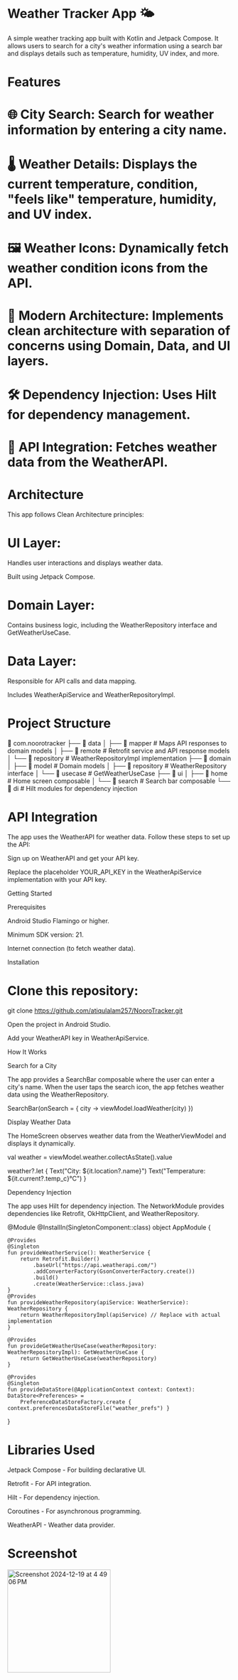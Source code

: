 # Weather Tracker App 🌤️

A simple weather tracking app built with Kotlin and Jetpack Compose. It allows users to search for a city's weather information using a search bar and displays details such as temperature, humidity, UV index, and more.

# Features

#  🌐 City Search: Search for weather information by entering a city name.

#  🌡️ Weather Details: Displays the current temperature, condition, "feels like" temperature, humidity, and UV index.

#  🖼️ Weather Icons: Dynamically fetch weather condition icons from the API.

#  🚀 Modern Architecture: Implements clean architecture with separation of concerns using Domain, Data, and UI layers.

#  🛠️ Dependency Injection: Uses Hilt for dependency management.

#  📢 API Integration: Fetches weather data from the WeatherAPI.

#  Architecture

This app follows Clean Architecture principles:

#  UI Layer:

Handles user interactions and displays weather data.

Built using Jetpack Compose.

#  Domain Layer:

Contains business logic, including the WeatherRepository interface and GetWeatherUseCase.

#  Data Layer:

Responsible for API calls and data mapping.

Includes WeatherApiService and WeatherRepositoryImpl.

#  Project Structure

📂 com.noorotracker
├── 📂 data
│   ├── 📂 mapper        # Maps API responses to domain models
│   ├── 📂 remote        # Retrofit service and API response models
│   └── 📂 repository    # WeatherRepositoryImpl implementation
├── 📂 domain
│   ├── 📂 model         # Domain models
│   ├── 📂 repository    # WeatherRepository interface
│   └── 📂 usecase        # GetWeatherUseCase
├── 📂 ui
│   ├── 📂 home          # Home screen composable
│   └── 📂 search        # Search bar composable
└── 📂 di                # Hilt modules for dependency injection

#  API Integration

The app uses the WeatherAPI for weather data. Follow these steps to set up the API:

Sign up on WeatherAPI and get your API key.

Replace the placeholder YOUR_API_KEY in the WeatherApiService implementation with your API key.

Getting Started

Prerequisites

Android Studio Flamingo or higher.

Minimum SDK version: 21.

Internet connection (to fetch weather data).

Installation

#  Clone this repository:

git clone https://github.com/atiqulalam257/NooroTracker.git

Open the project in Android Studio.

Add your WeatherAPI key in WeatherApiService.

How It Works

Search for a City

The app provides a SearchBar composable where the user can enter a city's name. When the user taps the search icon, the app fetches weather data using the WeatherRepository.

SearchBar(onSearch = { city ->
    viewModel.loadWeather(city)
})

Display Weather Data

The HomeScreen observes weather data from the WeatherViewModel and displays it dynamically.

val weather = viewModel.weather.collectAsState().value

weather?.let {
    Text("City: ${it.location?.name}")
    Text("Temperature: ${it.current?.temp_c}°C")
}

Dependency Injection

The app uses Hilt for dependency injection. The NetworkModule provides dependencies like Retrofit, OkHttpClient, and WeatherRepository.

@Module
@InstallIn(SingletonComponent::class)
object AppModule {

    @Provides
    @Singleton
    fun provideWeatherService(): WeatherService {
        return Retrofit.Builder()
            .baseUrl("https://api.weatherapi.com/")
            .addConverterFactory(GsonConverterFactory.create())
            .build()
            .create(WeatherService::class.java)
    }
    @Provides
    fun provideWeatherRepository(apiService: WeatherService): WeatherRepository {
        return WeatherRepositoryImpl(apiService) // Replace with actual implementation
    }

    @Provides
    fun provideGetWeatherUseCase(weatherRepository: WeatherRepositoryImpl): GetWeatherUseCase {
        return GetWeatherUseCase(weatherRepository)
    }

    @Provides
    @Singleton
    fun provideDataStore(@ApplicationContext context: Context): DataStore<Preferences> =
        PreferenceDataStoreFactory.create { context.preferencesDataStoreFile("weather_prefs") }
}

# Libraries Used

Jetpack Compose - For building declarative UI.

Retrofit - For API integration.


Hilt - For dependency injection.

Coroutines - For asynchronous programming.

WeatherAPI - Weather data provider.

# Screenshot 
<img width="232" alt="Screenshot 2024-12-19 at 4 49 06 PM" src="https://github.com/user-attachments/assets/dd61ddd2-2ffc-46a0-b616-b76a4069fa8a" />
